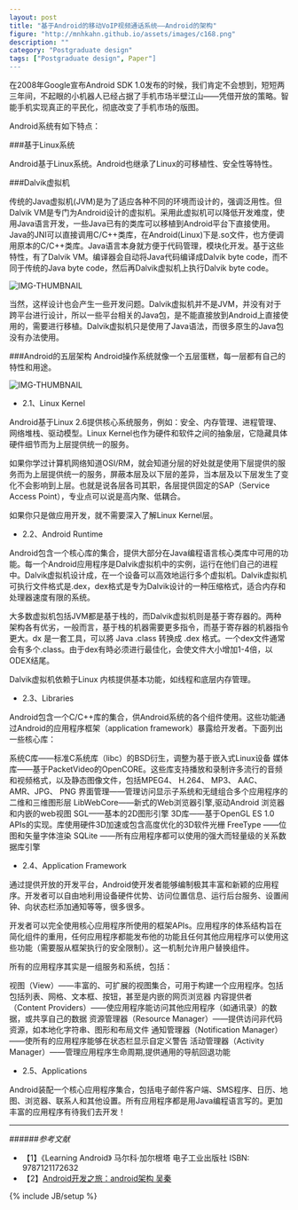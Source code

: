 ```yaml
---
layout: post
title: "基于Android的移动VoIP视频通话系统——Android的架构"
figure: "http://mnhkahn.github.io/assets/images/c168.png"
description: ""
category: "Postgraduate design"
tags: ["Postgraduate design", Paper"]
---
```


在2008年Google宣布Android SDK 1.0发布的时候，我们肯定不会想到，短短两三年间，不起眼的小机器人已经占据了手机市场半壁江山——凭借开放的策略。智能手机实现真正的平民化，彻底改变了手机市场的版图。

Android系统有如下特点：

###基于Linux系统

Android基于Linux系统。Android也继承了Linux的可移植性、安全性等特性。

###Dalvik虚拟机

传统的Java虚拟机(JVM)是为了适应各种不同的环境而设计的，强调泛用性。但Dalvik VM是专门为Android设计的虚拟机。采用此虚拟机可以降低开发难度，使用Java语言开发，一些Java已有的类库可以移植到Android平台下直接使用。Java的JNI可以直接调用C/C++类库，在Android(Linux)下是.so文件，也方便调用原本的C/C++类库。Java语言本身就方便于代码管理，模块化开发。基于这些特性，有了Dalvik VM。编译器会自动将Java代码编译成Dalvik byte code，而不同于传统的Java byte code，然后再Dalvik虚拟机上执行Dalvik byte code。

![IMG-THUMBNAIL](http://cyeam.qiniudn.com/dalvik.png)

当然，这样设计也会产生一些开发问题。Dalvik虚拟机并不是JVM，并没有对于跨平台进行设计，所以一些平台相关的Java包，是不能直接放到Android上直接使用的，需要进行移植。Dalvik虚拟机只是使用了Java语法，而很多原生的Java包没有办法使用。


###Android的五层架构
Android操作系统就像一个五层蛋糕，每一层都有自己的特性和用途。

![IMG-THUMBNAIL](http://cyeam.qiniudn.com/android_framework.png)

+ 2.1、Linux Kernel

Android基于Linux 2.6提供核心系统服务，例如：安全、内存管理、进程管理、网络堆栈、驱动模型。Linux Kernel也作为硬件和软件之间的抽象层，它隐藏具体硬件细节而为上层提供统一的服务。

如果你学过计算机网络知道OSI/RM，就会知道分层的好处就是使用下层提供的服务而为上层提供统一的服务，屏蔽本层及以下层的差异，当本层及以下层发生了变化不会影响到上层。也就是说各层各司其职，各层提供固定的SAP（Service Access Point），专业点可以说是高内聚、低耦合。

如果你只是做应用开发，就不需要深入了解Linux Kernel层。

+ 2.2、Android Runtime

Android包含一个核心库的集合，提供大部分在Java编程语言核心类库中可用的功能。每一个Android应用程序是Dalvik虚拟机中的实例，运行在他们自己的进程中。Dalvik虚拟机设计成，在一个设备可以高效地运行多个虚拟机。Dalvik虚拟机可执行文件格式是.dex，dex格式是专为Dalvik设计的一种压缩格式，适合内存和处理器速度有限的系统。

大多数虚拟机包括JVM都是基于栈的，而Dalvik虚拟机则是基于寄存器的。两种架构各有优劣，一般而言，基于栈的机器需要更多指令，而基于寄存器的机器指令更大。dx 是一套工具，可以將 Java .class 转换成 .dex 格式。一个dex文件通常会有多个.class。由于dex有時必须进行最佳化，会使文件大小增加1-4倍，以ODEX结尾。

Dalvik虚拟机依赖于Linux 内核提供基本功能，如线程和底层内存管理。

+ 2.3、Libraries

Android包含一个C/C++库的集合，供Android系统的各个组件使用。这些功能通过Android的应用程序框架（application framework）暴露给开发者。下面列出一些核心库：

系统C库——标准C系统库（libc）的BSD衍生，调整为基于嵌入式Linux设备
媒体库——基于PacketVideo的OpenCORE。这些库支持播放和录制许多流行的音频和视频格式，以及静态图像文件，包括MPEG4、 H.264、 MP3、 AAC、 AMR、JPG、 PNG
界面管理——管理访问显示子系统和无缝组合多个应用程序的二维和三维图形层
LibWebCore——新式的Web浏览器引擎,驱动Android 浏览器和内嵌的web视图
SGL——基本的2D图形引擎
3D库——基于OpenGL ES 1.0 APIs的实现。库使用硬件3D加速或包含高度优化的3D软件光栅
FreeType ——位图和矢量字体渲染
SQLite ——所有应用程序都可以使用的强大而轻量级的关系数据库引擎

+ 2.4、Application Framework

通过提供开放的开发平台，Android使开发者能够编制极其丰富和新颖的应用程序。开发者可以自由地利用设备硬件优势、访问位置信息、运行后台服务、设置闹钟、向状态栏添加通知等等，很多很多。

开发者可以完全使用核心应用程序所使用的框架APIs。应用程序的体系结构旨在简化组件的重用，任何应用程序都能发布他的功能且任何其他应用程序可以使用这些功能（需要服从框架执行的安全限制）。这一机制允许用户替换组件。

所有的应用程序其实是一组服务和系统，包括：

视图（View）——丰富的、可扩展的视图集合，可用于构建一个应用程序。包括包括列表、网格、文本框、按钮，甚至是内嵌的网页浏览器
内容提供者（Content Providers）——使应用程序能访问其他应用程序（如通讯录）的数据，或共享自己的数据
资源管理器（Resource Manager）——提供访问非代码资源，如本地化字符串、图形和布局文件
通知管理器（Notification Manager）——使所有的应用程序能够在状态栏显示自定义警告
活动管理器（Activity Manager）——管理应用程序生命周期,提供通用的导航回退功能

+ 2.5、Applications

Android装配一个核心应用程序集合，包括电子邮件客户端、SMS程序、日历、地图、浏览器、联系人和其他设置。所有应用程序都是用Java编程语言写的。更加丰富的应用程序有待我们去开发！

---
######*参考文献*
+ 【1】《Learning Android》 马尔科·加尔根塔 电子工业出版社 ISBN: 9787121172632
+ 【2】[Android开发之旅：android架构 吴秦](http://www.cnblogs.com/skynet/archive/2010/04/15/1712924.html)

{% include JB/setup %}